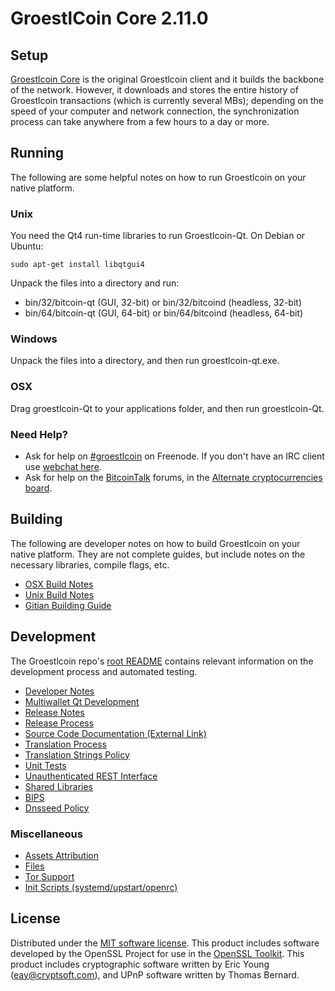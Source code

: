 GroestlCoin Core 2.11.0
=====================

Setup
---------------------
[Groestlcoin Core](http://groestlcoin.org/download) is the original Groestlcoin client and it builds the backbone of the network. However, it downloads and stores the entire history of Groestlcoin transactions (which is currently several MBs); depending on the speed of your computer and network connection, the synchronization process can take anywhere from a few hours to a day or more.

Running
---------------------
The following are some helpful notes on how to run Groestlcoin on your native platform. 

### Unix

You need the Qt4 run-time libraries to run Groestlcoin-Qt. On Debian or Ubuntu:

	sudo apt-get install libqtgui4

Unpack the files into a directory and run:

- bin/32/bitcoin-qt (GUI, 32-bit) or bin/32/bitcoind (headless, 32-bit)
- bin/64/bitcoin-qt (GUI, 64-bit) or bin/64/bitcoind (headless, 64-bit)



### Windows

Unpack the files into a directory, and then run groestlcoin-qt.exe.

### OSX

Drag groestlcoin-Qt to your applications folder, and then run groestlcoin-Qt.

### Need Help?

* Ask for help on [#groestlcoin](http://webchat.freenode.net?channels=groestlcoin) on Freenode. If you don't have an IRC client use [webchat here](http://webchat.freenode.net?channels=groestlcoin).
* Ask for help on the [BitcoinTalk](https://bitcointalk.org/) forums, in the [Alternate cryptocurrencies  board](https://bitcointalk.org/index.php?topic=525926.0).

Building
---------------------
The following are developer notes on how to build Groestlcoin on your native platform. They are not complete guides, but include notes on the necessary libraries, compile flags, etc.

- [OSX Build Notes](build-osx.md)
- [Unix Build Notes](build-unix.md)
- [Gitian Building Guide](gitian-building.md)

Development
---------------------
The Groestlcoin repo's [root README](https://github.com/groestlcoin/groestlcoin/blob/master/README.md) contains relevant information on the development process and automated testing.

- [Developer Notes](developer-notes.md)
- [Multiwallet Qt Development](multiwallet-qt.md)
- [Release Notes](release-notes.md)
- [Release Process](release-process.md)
- [Source Code Documentation (External Link)](https://dev.visucore.com/bitcoin/doxygen/)
- [Translation Process](translation_process.md)
- [Translation Strings Policy](translation_strings_policy.md)
- [Unit Tests](unit-tests.md)
- [Unauthenticated REST Interface](REST-interface.md)
- [Shared Libraries](shared-libraries.md)
- [BIPS](bips.md)
- [Dnsseed Policy](dnsseed-policy.md)

### Miscellaneous
- [Assets Attribution](assets-attribution.md)
- [Files](files.md)
- [Tor Support](tor.md)
- [Init Scripts (systemd/upstart/openrc)](init.md)

License
---------------------
Distributed under the [MIT software license](http://www.opensource.org/licenses/mit-license.php).
This product includes software developed by the OpenSSL Project for use in the [OpenSSL Toolkit](https://www.openssl.org/). This product includes
cryptographic software written by Eric Young ([eay@cryptsoft.com](mailto:eay@cryptsoft.com)), and UPnP software written by Thomas Bernard.

